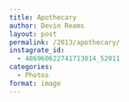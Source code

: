 ```yaml
---
title: Apothecary
author: Devin Reams
layout: post
permalink: /2013/apothecary/
instagrate_id:
  - 486960622741713014_52011
categories:
  - Photos
format: image
---
```

<!-- This post is created by Instagrate to WordPress, a WordPress Plugin by polevaultweb.com - http://www.polevaultweb.com/plugins/instagrate-to-wordpress/ -->